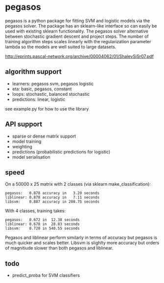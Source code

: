 pegasos
=======
pegasos is a python package for fitting SVM and logistic models via the pegasos solver. The package has an sklearn-like interface so can easily be used with existing sklearn functionality. The pegasos solver alternative between stochastic gradient descent and project steps. The number of training algorithm steps scales linearly with the regularization parameter lambda so the models are well suited to large datasets.

http://eprints.pascal-network.org/archive/00004062/01/ShalevSiSr07.pdf

algorithm support
------------------
* learners: pegasos svm, pegasos logistic
* eta: basic, pegasos, constant
* loops: stochastic, balanced stochastic
* predictions: linear, logistic

see example.py for how to use the library

API support
-----------
* sparse or dense matrix support
* model training
* weighting
* predictions (probabilistic predictions for logistic)
* model serialisation

speed
-----
On a 50000 x 25 matrix with 2 classes (via sklearn make\_classification):

```
pegasos:   0.878 accuracy in   3.20 seconds
liblinear: 0.878 accuracy in   7.11 seconds
libsvm:    0.887 accuracy in 208.75 seconds
```

With 4 classes, training takes:

```
pegasos:   0.672 in  12.38 seconds
liblinear: 0.678 in  28.83 seconds
libsvm:    0.720 in 540.55 seconds
```

Pegasos and liblinear perform similarly in terms of accuracy but pegasos is much quicker and scales better. Libsvm is slighlty more accuracy but orders of magnitiude slower than both pegasos and liblinear.

todo
----
* predict\_proba for SVM classifiers


